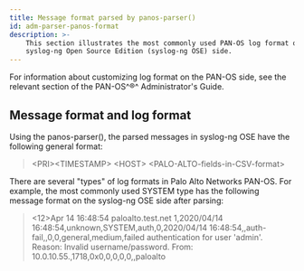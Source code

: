 ```yaml
---
title: Message format parsed by panos-parser()
id: adm-parser-panos-format
description: >-
    This section illustrates the most commonly used PAN-OS log format on the
    syslog-ng Open Source Edition (syslog-ng OSE) side.
---
```


For information about customizing log format on the PAN-OS side, see
the relevant section of the PAN-OS^®^ Administrator's Guide.

## Message format and log format

Using the panos-parser(), the parsed messages in syslog-ng OSE have the
following general format:

>\<PRI\>\<TIMESTAMP\> \<HOST\> \<PALO-ALTO-fields-in-CSV-format\>

There are several \"types\" of log formats in Palo Alto Networks PAN-OS.
For example, the most commonly used SYSTEM type
has the following message format on the syslog-ng OSE side after
parsing:

><12>Apr 14 16:48:54 paloalto.test.net 1,2020/04/14 16:48:54,unknown,SYSTEM,auth,0,2020/04/14 16:48:54,,auth-fail,,0,0,general,medium,failed authentication for user 'admin'. Reason: Invalid username/password. From: 10.0.10.55.,1718,0x0,0,0,0,0,,paloalto
